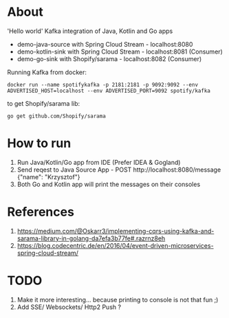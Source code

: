 # About
'Hello world' Kafka integration of Java, Kotlin and Go apps

- demo-java-source with Spring Cloud Stream - localhost:8080
- demo-kotlin-sink with Spring Cloud Stream - localhost:8081 (Consumer)
- demo-go-sink with Shopify/sarama - localhost:8082 (Consumer)

Running Kafka from docker:
```
docker run --name spotifykafka -p 2181:2181 -p 9092:9092 --env ADVERTISED_HOST=localhost --env ADVERTISED_PORT=9092 spotify/kafka 
```

to get Shopify/sarama lib:
```
go get github.com/Shopify/sarama
```

# How to run
1. Run Java/Kotlin/Go app from IDE (Prefer IDEA & Gogland)
1. Send reqest to Java Source App - POST http://localhost:8080/message {"name": "Krzysztof"}
1. Both Go and Kotlin app will print the messages on their consoles

# References
1. https://medium.com/@Oskarr3/implementing-cqrs-using-kafka-and-sarama-library-in-golang-da7efa3b77fe#.razrnz8eh
1. https://blog.codecentric.de/en/2016/04/event-driven-microservices-spring-cloud-stream/

# TODO
1. Make it more interesting... because printing to console is not that fun ;)
1. Add SSE/ Websockets/ Http2 Push ?  


